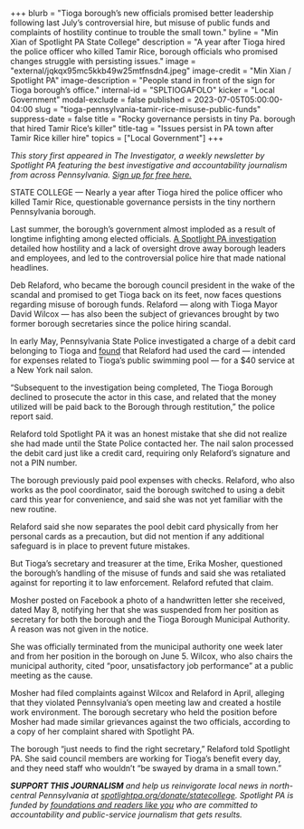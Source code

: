 +++
blurb = "Tioga borough’s new officials promised better leadership following last July’s controversial hire, but misuse of public funds and complaints of hostility continue to trouble the small town."
byline = "Min Xian of Spotlight PA State College"
description = "A year after Tioga hired the police officer who killed Tamir Rice, borough officials who promised changes struggle with persisting issues."
image = "external/jqkqx95mc5kkb49w25mtfnsdn4.jpeg"
image-credit = "Min Xian / Spotlight PA"
image-description = "People stand in front of the sign for Tioga borough’s office."
internal-id = "SPLTIOGAFOLO"
kicker = "Local Government"
modal-exclude = false
published = 2023-07-05T05:00:00-04:00
slug = "tioga-pennsylvania-tamir-rice-misuse-public-funds"
suppress-date = false
title = "Rocky governance persists in tiny Pa. borough that hired Tamir Rice’s killer"
title-tag = "Issues persist in PA town after Tamir Rice killer hire"
topics = ["Local Government"]
+++

<em>This story first appeared in The Investigator, a weekly newsletter by Spotlight PA featuring the best investigative and accountability journalism from across Pennsylvania. </em><a href="https://www.spotlightpa.org/newsletters"><em>Sign up for free here.</em></a><strong><em></em></strong>

STATE COLLEGE — Nearly a year after Tioga hired the police officer who killed Tamir Rice, questionable governance persists in the tiny northern Pennsylvania borough.

Last summer, the borough’s government almost imploded as a result of longtime infighting among elected officials. <a href="https://www.spotlightpa.org/statecollege/2022/12/tamir-rice-timothy-loehmann-police-tioga-pa-pennsylvania/">A Spotlight PA investigation</a> detailed how hostility and a lack of oversight drove away borough leaders and employees, and led to the controversial police hire that made national headlines.

Deb Relaford, who became the borough council president in the wake of the scandal and promised to get Tioga back on its feet, now faces questions regarding misuse of borough funds. Relaford — along with Tioga Mayor David Wilcox — has also been the subject of grievances brought by two former borough secretaries since the police hiring scandal.

<script src="https://www.spotlightpa.org/embed.js" async></script><div data-spl-embed-version="1" data-spl-src="https://www.spotlightpa.org/embeds/newsletter/?cta=Sign%20up%20for%20our%20new%20regional%20newsletter%2C%20%3Cb%3ETalk%20of%20the%20Town%3C%2Fb%3E%2C%20and%20get%20all%20the%20news%20and%20notes%20from%20State%20College%20and%20north-central%20PA.&button=Sign%20Up%20Now&preselect=state_college&eyebrow=DON'T%20MISS%20A%20BEAT"></div>

In early May, Pennsylvania State Police investigated a charge of a debit card belonging to Tioga and <a href="https://web.archive.org/20230705093415/https://www.psp.pa.gov/PIRRs/Mansfield%20Press%20Releases/F_MANS_17MAY2023_0015.pdf">found</a> that Relaford had used the card — intended for expenses related to Tioga’s public swimming pool — for a $40 service at a New York nail salon.

“Subsequent to the investigation being completed, The Tioga Borough declined to prosecute the actor in this case, and related that the money utilized will be paid back to the Borough through restitution,” the police report said.

Relaford told Spotlight PA it was an honest mistake that she did not realize she had made until the State Police contacted her. The nail salon processed the debit card just like a credit card, requiring only Relaford’s signature and not a PIN number.

The borough previously paid pool expenses with checks. Relaford, who also works as the pool coordinator, said the borough switched to using a debit card this year for convenience, and said she was not yet familiar with the new routine.

Relaford said she now separates the pool debit card physically from her personal cards as a precaution, but did not mention if any additional safeguard is in place to prevent future mistakes.

But Tioga’s secretary and treasurer at the time, Erika Mosher, questioned the borough’s handling of the misuse of funds and said she was retaliated against for reporting it to law enforcement. Relaford refuted that claim.

<script src="https://www.spotlightpa.org/embed.js" async></script><div data-spl-embed-version="1" data-spl-src="https://www.spotlightpa.org/embeds/donate/"></div>

Mosher posted on Facebook a photo of a handwritten letter she received, dated May 8, notifying her that she was suspended from her position as secretary for both the borough and the Tioga Borough Municipal Authority. A reason was not given in the notice.

She was officially terminated from the municipal authority one week later and from her position in the borough on June 5. Wilcox, who also chairs the municipal authority, cited “poor, unsatisfactory job performance” at a public meeting as the cause.

Mosher had filed complaints against Wilcox and Relaford in April, alleging that they violated Pennsylvania’s open meeting law and created a hostile work environment. The borough secretary who held the position before Mosher had made similar grievances against the two officials, according to a copy of her complaint shared with Spotlight PA.

The borough “just needs to find the right secretary,” Relaford told Spotlight PA. She said council members are working for Tioga’s benefit every day, and they need staff who wouldn’t “be swayed by drama in a small town.”

<strong><em>SUPPORT THIS JOURNALISM</em></strong><em> and help us reinvigorate local news in north-central Pennsylvania at </em><a href="https://www.spotlightpa.org/donate/statecollege"><em>spotlightpa.org/donate/statecollege</em></a><em>. Spotlight PA is funded by </em><a href="https://www.spotlightpa.org/support"><em>foundations and readers like you</em></a><em> who are committed to accountability and public-service journalism that gets results.</em>


